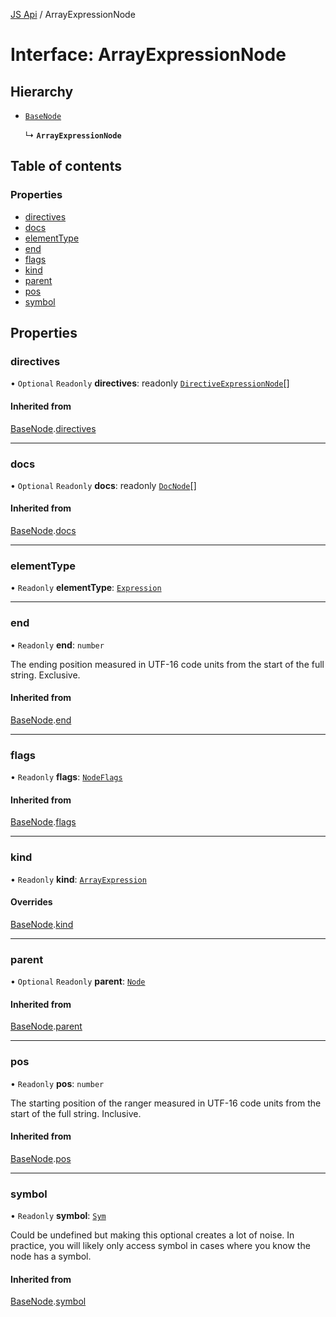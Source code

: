 [JS Api](../index.md) / ArrayExpressionNode

# Interface: ArrayExpressionNode

## Hierarchy

- [`BaseNode`](BaseNode.md)

  ↳ **`ArrayExpressionNode`**

## Table of contents

### Properties

- [directives](ArrayExpressionNode.md#directives)
- [docs](ArrayExpressionNode.md#docs)
- [elementType](ArrayExpressionNode.md#elementtype)
- [end](ArrayExpressionNode.md#end)
- [flags](ArrayExpressionNode.md#flags)
- [kind](ArrayExpressionNode.md#kind)
- [parent](ArrayExpressionNode.md#parent)
- [pos](ArrayExpressionNode.md#pos)
- [symbol](ArrayExpressionNode.md#symbol)

## Properties

### directives

• `Optional` `Readonly` **directives**: readonly [`DirectiveExpressionNode`](DirectiveExpressionNode.md)[]

#### Inherited from

[BaseNode](BaseNode.md).[directives](BaseNode.md#directives)

___

### docs

• `Optional` `Readonly` **docs**: readonly [`DocNode`](DocNode.md)[]

#### Inherited from

[BaseNode](BaseNode.md).[docs](BaseNode.md#docs)

___

### elementType

• `Readonly` **elementType**: [`Expression`](../index.md#expression)

___

### end

• `Readonly` **end**: `number`

The ending position measured in UTF-16 code units from the start of the
full string. Exclusive.

#### Inherited from

[BaseNode](BaseNode.md).[end](BaseNode.md#end)

___

### flags

• `Readonly` **flags**: [`NodeFlags`](../enums/NodeFlags.md)

#### Inherited from

[BaseNode](BaseNode.md).[flags](BaseNode.md#flags)

___

### kind

• `Readonly` **kind**: [`ArrayExpression`](../enums/SyntaxKind.md#arrayexpression)

#### Overrides

[BaseNode](BaseNode.md).[kind](BaseNode.md#kind)

___

### parent

• `Optional` `Readonly` **parent**: [`Node`](../index.md#node)

#### Inherited from

[BaseNode](BaseNode.md).[parent](BaseNode.md#parent)

___

### pos

• `Readonly` **pos**: `number`

The starting position of the ranger measured in UTF-16 code units from the
start of the full string. Inclusive.

#### Inherited from

[BaseNode](BaseNode.md).[pos](BaseNode.md#pos)

___

### symbol

• `Readonly` **symbol**: [`Sym`](Sym.md)

Could be undefined but making this optional creates a lot of noise. In practice,
you will likely only access symbol in cases where you know the node has a symbol.

#### Inherited from

[BaseNode](BaseNode.md).[symbol](BaseNode.md#symbol)
